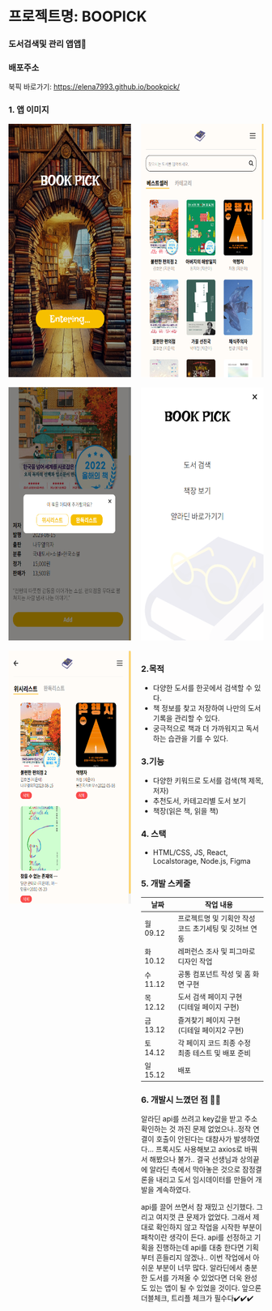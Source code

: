 # 프로젝트명: BOOPICK

### 도서검색및 관리 앱앱👀

### 배포주소

북픽 바로가기: <https://elena7993.github.io/bookpick/>

### 1. 앱 이미지

<div style="display: grid; grid-template-columns: repeat(2, 1fr); gap: 20px;">
<img src="./public/images/bookpick_home.png" alt="홈화면" width="300" height="500">
<img src="./public/images/bookpick_main.png" alt="홈화면" width="300" height="500">
<img src="./public/images/bookpick_add.png" alt="홈화면" width="300" height="500">
<img src="./public/images/bookpick_menu.png" alt="홈화면" width="300" height="500">
<img src="./public/images/bookpick_shelf.png" alt="홈화면" width="300" height="500">

<div>

<p style="margin: 20px 0;"></p>

### 2.목적

- 다양한 도서를 한곳에서 검색할 수 있다.
- 책 정보를 찾고 저장하여 나만의 도서기록을 관리할 수 있다.
- 궁극적으로 책과 더 가까워지고 독서하는 습관을 기를 수 있다.

### 3.기능

- 다양한 키워드로 도서를 검색(책 제목, 저자)
- 추천도서, 카테고리별 도서 보기
- 책장(읽은 책, 읽을 책)

### 4. 스택

- HTML/CSS, JS, React, Localstorage, Node.js, Figma

### 5. 개발 스케줄

| 날짜     | 작업 내용                                                 |
| -------- | --------------------------------------------------------- |
| 월 09.12 | 프로젝트명 및 기획안 작성<br>코드 초기세팅 및 깃허브 연동 |
| 화 10.12 | 레퍼런스 조사 및 피그마로 디자인 작업                     |
| 수 11.12 | 공통 컴포넌트 작성 및 홈 화면 구현                        |
| 목 12.12 | 도서 검색 페이지 구현<br>(디테일 페이지 구현)             |
| 금 13.12 | 즐겨찾기 페이지 구현<br>(디테일 페이지2 구현)             |
| 토 14.12 | 각 페이지 코드 최종 수정<br>최종 테스트 및 배포 준비      |
| 일 15.12 | 배포                                                      |

### 6. 개발시 느꼈던 점 😶‍🌫️

알라딘 api를 쓰려고 key값을 받고 주소 확인하는 것 까진 문제 없었으나..정작 연결이 호출이 안된다는 대참사가 발생하였다... 프록시도 사용해보고 axios로 바꿔서 해봤으나 불가.. 결국 선생님과 상의끝에 알라딘 측에서 막아놓은 것으로 잠정결론을 내리고 도서 임시데이터를 만들어 개발을 계속하였다.

api를 끌어 쓰면서 참 재밌고 신기했다. 그리고 여지껏 큰 문제가 없었다. 그래서 제대로 확인하지 않고 작업을 시작한 부분이 패착이란 생각이 든다. api를 선정하고 기획을 진행하는데 api를 대충 한다면 기획부터 흔들리지 않겠나.. 이번 작업에서 아쉬운 부분이 너무 많다. 알라딘에서 충분한 도서를 가져올 수 있었다면 더욱 완성도 있는 앱이 될 수 있었을 것이다. 앞으론 더블체크, 트리플 체크가 필수다✔️✔️✔️
